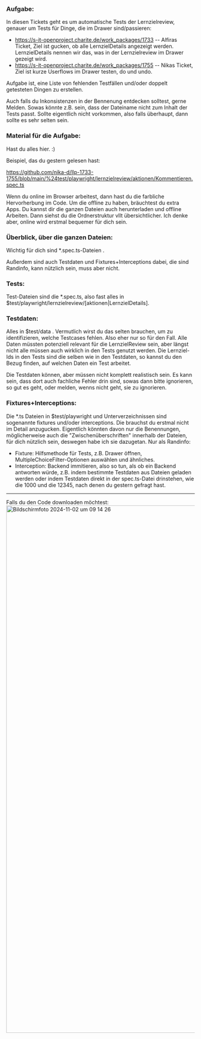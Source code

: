 ### Aufgabe:

In diesen Tickets geht es um automatische Tests der Lernzielreview, genauer um Tests für Dinge, die im Drawer sind/passieren: 
* https://s-it-openproject.charite.de/work_packages/1733 -- Alfiras Ticket, Ziel ist gucken, ob alle LernzielDetails angezeigt werden. LernzielDetails nennen wir das, was in der Lernzielreview im Drawer gezeigt wird. 
* https://s-it-openproject.charite.de/work_packages/1755 -- Nikas Ticket, Ziel ist kurze Userflows im Drawer testen, do und undo.

Aufgabe ist, eine Liste von fehlenden Testfällen und/oder doppelt getesteten Dingen zu erstellen.

Auch falls du Inkonsistenzen in der Bennenung entdecken solltest, gerne Melden. Sowas könnte z.B. sein, dass der Dateiname nicht zum Inhalt der Tests passt. Sollte eigentlich nicht vorkommen, also falls überhaupt, dann sollte es sehr selten sein. 

### Material für die Aufgabe: 

Hast du alles hier. :) 

Beispiel, das du gestern gelesen hast: 

https://github.com/nika-d/llp-1733-1755/blob/main/%24test/playwright/lernzielreview/aktionen/Kommentieren.spec.ts 

Wenn du online im Browser arbeitest, dann hast du die farbliche Hervorherbung im Code. Um die offline zu haben, bräuchtest du extra Apps. 
Du kannst dir die ganzen Dateien auch herunterladen und offline Arbeiten. Dann siehst du die Ordnerstruktur vllt übersichtlicher. 
Ich denke aber, online wird erstmal bequemer für dich sein. 

### Überblick, über die ganzen Dateien: 

Wichtig für dich sind *.spec.ts-Dateien . 

Außerdem sind auch Testdaten und Fixtures+Interceptions dabei, die sind Randinfo, kann nützlich sein, muss aber nicht. 

### Tests:

Test-Dateien sind die *.spec.ts, also fast alles in $test/playwright/lernzielreview/[aktionen|LernzielDetails]. 

### Testdaten: 

Alles in $test/data . Vermutlich wirst du das selten brauchen, um zu identifizieren, welche Testcases fehlen. Also eher nur so für den Fall. Alle Daten müssten potenziell relevant für die LernzielReview sein, aber längst nicht alle müssen auch wirklich in den Tests genutzt werden. Die Lernziel-Ids in den Tests sind die selben wie in den Testdaten, so kannst du den Bezug finden, auf welchen Daten ein Test arbeitet. 

Die Testdaten können, aber müssen nicht komplett realistisch sein. Es kann sein, dass dort auch fachliche Fehler drin sind, sowas dann bitte ignorieren, so gut es geht, oder melden, wenns nicht geht, sie zu ignorieren. 

### Fixtures+Interceptions: 

Die *.ts Dateien in $test/playwright und Unterverzeichnissen sind sogenannte fixtures und/oder interceptions. Die brauchst du erstmal nicht im Detail anzugucken. Eigentlich könnten davon nur die Benennungen, möglicherweise auch die "Zwischenüberschriften" innerhalb der Dateien, für dich nützlich sein, deswegen habe ich sie dazugetan. Nur als Randinfo: 

* Fixture: Hilfsmethode für Tests, z.B. Drawer öffnen, MultipleChoiceFilter-Optionen auswählen und ähnliches.
* Interception: Backend immitieren, also so tun, als ob ein Backend antworten würde, z.B. indem bestimmte Testdaten aus Dateien geladen werden oder indem Testdaten direkt in der spec.ts-Datei drinstehen, wie die 1000 und die 12345, nach denen du gestern gefragt hast. 


-----------

Falls du den Code downloaden möchtest: 
<img width="1411" alt="Bildschirmfoto 2024-11-02 um 09 14 26" src="https://github.com/user-attachments/assets/135d7808-b655-4ecf-8246-667ef858bd14">
